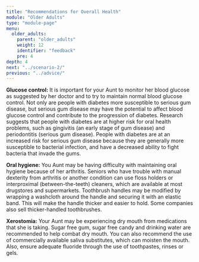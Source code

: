 ```yaml
---
title: "Recommendations for Overall Health"
module: "Older Adults"
type: "module-page"
menu:
  older_adults:
    parent: "older_adults"
    weight: 12
    identifier: "feedback"
    pre: 4
depth: 4
next: "../scenario-2/"
previous: "../advice/"
---
```

<div class="pageblock"><p><b>Glucose control:</b> It is important for your Aunt to monitor her blood glucose as suggested by her doctor and to try to maintain normal blood glucose control.  Not only are people with diabetes more susceptible to serious gum disease, but serious gum disease may have the potential to affect blood glucose control and contribute to the progression of diabetes. Research suggests that people with diabetes are at higher risk for oral health problems, such as gingivitis (an early stage of gum disease) and periodontitis (serious gum disease). People with diabetes are at an increased risk for serious gum disease because they are generally more susceptible to bacterial infection, and have a decreased ability to fight bacteria that invade the gums.</p>
<p><b>Oral hygiene:</b> You Aunt may be having difficulty with maintaining oral hygiene because of her arthritis.  Seniors who have trouble with manual dexterity from arthritis or another condition can use floss holders or interproximal (between-the-teeth) cleaners, which are available at most drugstores and supermarkets. Toothbrush handles may be modified by wrapping a washcloth around the handle and securing it with an elastic band. This will make the handle thicker and easier to hold. Some companies also sell thicker-handled toothbrushes.</p>
<p><b>Xerostomia:</b> Your Aunt may be experiencing dry mouth from medications that she is taking. Sugar free gum, sugar free candy and drinking water are recommended to help combat dry mouth.  You can also recommend the use of commercially available saliva substitutes, which can moisten the mouth.  Also, ensure adequate fluoride through the use of toothpastes, rinses or gels.</p>
</div>